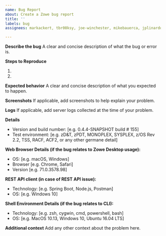 ```yaml
---
name: Bug Report
about: Create a Zowe bug report
title: ''
labels: bug
assignees: markackert, tbr00ksy, joe-winchester, mikebauerca, jplinardon

---
```


**Describe the bug**
A clear and concise description of what the bug or error is.

**Steps to Reproduce**

1.
2.

**Expected behavior**
A clear and concise description of what you expected to happen.

**Screenshots**
If applicable, add screenshots to help explain your problem.

**Logs**
If applicable, add server logs collected at the time of your problem.

**Details**
 - Version and build number: [e.g. 0.4.4-SNAPSHOT build # 155]
 - Test environment: [e.g. zD&T, zPDT, MONOPLEX, SYSPLEX, z/OS Rev 2.2, TSS, RACF, ACF2, or any other germane detail]

**Web Browser Details (if the bug relates to Zowe Desktop usage):**
 - OS: [e.g. macOS, Windows]
 - Browser [e.g. Chrome, Safari]
 - Version [e.g. 71.0.3578.98]

**REST API client (in case of REST API issue):**
 - Technology: [e.g. Spring Boot, Node.js, Postman]
 - OS: [e.g. Windows 10]

**Shell Environment Details (if the bug relates to CLI):**
 - Technology: [e.g. zsh, cygwin, cmd, powershell, bash]
 - OS: [e.g. MacOS 10.13, Windows 10, Ubuntu 16.04 LTS]

**Additional context**
Add any other context about the problem here.
